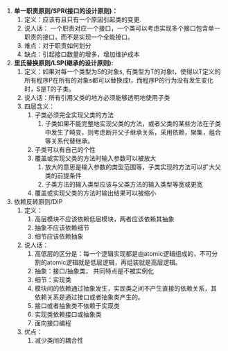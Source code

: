 1. **单一职责原则/SPR\(接口的设计原则\)：**
   1. 定义：应该有且只有一个原因引起类的变更.
   2. 说人话： 一个职责对应一个接口，一个类可以考虑实现多个接口包含单一职责的接口，而不是实现一个全能接口。
   3. 难点：对于职责如何划分
   4. 缺点：引起接口数量的增多，增加维护成本
2. **里氏替换原则/LSP\(继承的设计原则\):**
   1. 定义：如果对每一个类型为S的对象s, 有类型为T的对象t，使得以T定义的所有程序P在所有的对象s都可以替换成t，而程序P的行为没有发生变化时，S是T的子类。
   2. 说人话：所有引用父类的地方必须能够透明地使用子类
   3. 四层含义：
      1. 子类必须完全实现父类的方法
         1. 子类如果不能完整地实现父类的方法，或者父类的某些方法在子类中发生了畸变，则考虑断开父子继承关系，采用依赖，聚集，组合等关系代替继承。
      2. 子类可以有自己的个性
      3. 覆盖或实现父类的方法时输入参数可以被放大
         1. 放大的意思是输入参数的类型范围等，子类实现的方法可以扩大父类的前提条件
         2. 子类方法的输入类型应该与父类方法的输入类型等宽或更宽
      4. 覆盖或实现父类的方法时输出结果可以被缩小
3. 依赖反转原则/DIP
   1. 定义：
      1. 高层模块不应该依赖低层模块，两者应该依赖其抽象
      2. 抽象不应该依赖细节
      3. 细节应该依赖抽象
   2. 说人话：
      1. 高低层的区分是：每一个逻辑实现都是由atomic逻辑组成的，不可分割的atomic逻辑就是低层逻辑，再组装就是高层逻辑。
      2. 抽象：接口/抽象类， 共同特点是不被实例化
      3. 细节：实现类
      4. 模块间的依赖通过抽象发生，实现类之间不产生直接的依赖关系，其依赖关系是通过接口或者抽象类产生的。
      5. 接口或者抽象类不依赖于实现类
      6. 实现类依赖接口或抽象类
      7. 面向接口编程
   3. 优点：
      1. 减少类间的耦合性 



